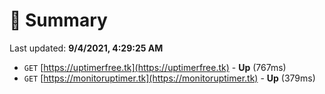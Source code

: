 # 📖 Summary
Last updated: **9/4/2021, 4:29:25 AM**

- `GET` [https://uptimerfree.tk](https://uptimerfree.tk) - **Up** (767ms)
- `GET` [https://monitoruptimer.tk](https://monitoruptimer.tk) - **Up** (379ms)
